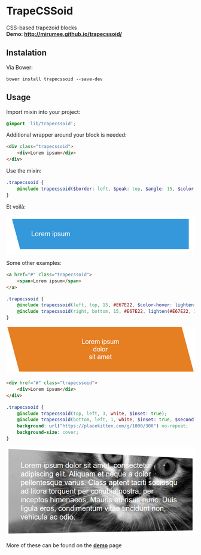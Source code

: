 # TrapeCSSoid
CSS-based trapezoid blocks<br>
**Demo: http://mirumee.github.io/trapecssoid/**

Instalation
-----------
Via Bower:
```shell
bower install trapecssoid --save-dev
```

Usage
-----
Import mixin into your project:
```scss
@import 'lib/trapecssoid';
```

Additional wrapper around your block is needed:

```html
<div class="trapecssoid">
    <div>Lorem ipsum</div>
</div>
```

Use the mixin:

```scss
.trapecssoid {
    @include trapecssoid($border: left, $peak: top, $angle: 15, $color: #3498DB);
}
```

Et voilà:

![alt text](https://raw.githubusercontent.com/mirumee/trapecssoid/master/static/usage-1.png)

Some other examples:

```html
<a href="#" class="trapecssoid">
    <span>Lorem ipsum</span>
</a>
```

```scss
.trapecssoid {
    @include trapecssoid(left, top, 15, #E67E22, $color-hover: lighten(#E67E22, 10%), $child-selector: span);
    @include trapecssoid(right, bottom, 15, #E67E22, lighten(#E67E22, 10%), span, $second: true);
}
```

![alt text](https://raw.githubusercontent.com/mirumee/trapecssoid/master/static/usage-2.png)

```html
<div href="#" class="trapecssoid">
    <div>Lorem ipsum</div>
</div>
```

```scss
.trapecssoid {
    @include trapecssoid(top, left, 3, white, $inset: true);
    @include trapecssoid(bottom, left, 1, white, $inset: true, $second: true);
    background: url("https://placekitten.com/g/1000/300") no-repeat;
    background-size: cover;
}
```

![alt text](https://raw.githubusercontent.com/mirumee/trapecssoid/master/static/usage-3.png)

More of these can be found on the **[demo](http://mirumee.github.io/trapecssoid/)** page
